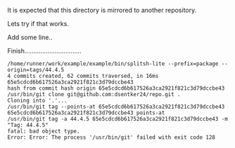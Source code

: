 It is expected that this directory is mirrored to another repository.

Lets try if that works.

Add some line..

Finish................................

```
/home/runner/work/example/example/bin/splitsh-lite --prefix=package --origin=tags/44.4.5
4 commits created, 62 commits traversed, in 16ms
65e5cdcd6b617526a3ca2921f821c3d79dccbe43
hash from commit hash origin 65e5cdcd6b617526a3ca2921f821c3d79dccbe43
/usr/bin/git clone git@github.com:dsentker24/repo.git .
Cloning into '.'...
/usr/bin/git tag --points-at 65e5cdcd6b617526a3ca2921f821c3d79dccbe43
65e5cdcd6b617526a3ca2921f821c3d79dccbe43 points-at
/usr/bin/git tag -a 44.4.5 65e5cdcd6b617526a3ca2921f821c3d79dccbe43 -m "Tag: 44.4.5"
fatal: bad object type.
Error: Error: The process '/usr/bin/git' failed with exit code 128
```
